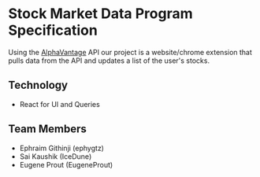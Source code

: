 # Stock Market Data Program Specification

Using the [AlphaVantage](https://www.alphavantage.co/documentation/) API our project is a website/chrome extension that pulls data from the API and updates a list of the user's stocks.

## Technology
* React for UI and Queries


## Team Members
* Ephraim Githinji (ephygtz)
* Sai Kaushik (IceDune)
* Eugene Prout (EugeneProut)
